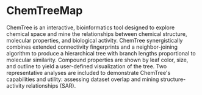 # ChemTreeMap

ChemTree is an interactive, bioinformatics tool designed to explore chemical space and mine the relationships between chemical structure, molecular properties, and biological activity. ChemTree synergistically combines extended connectivity fingerprints and a neighbor-joining algorithm to produce a hierarchical tree with branch lengths proportional to molecular similarity. Compound properties are shown by leaf color, size, and outline to yield a user-defined visualization of the tree. Two representative analyses are included to demonstrate ChemTree's capabilities and utility: assessing dataset overlap and mining structure-activity relationships (SAR). 
